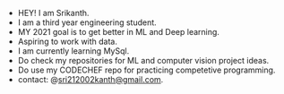 - HEY! I am Srikanth.
- I am a third year engineering student.
- MY 2021 goal is to get better in ML and Deep learning.
- Aspiring to work with data.
- I am currently learning MySql.
- Do check my repositories for ML and computer vision project ideas.
- Do use my CODECHEF repo for practicing competetive programming. 
- contact: @sri212002kanth@gmail.com.

<!---
srikanth2102/srikanth2102 is a ✨ special ✨ repository because its `README.md` (this file) appears on your GitHub profile.
You can click the Preview link to take a look at your changes.
--->
